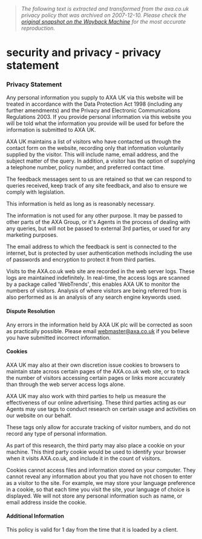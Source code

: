 > *The following text is extracted and transformed from the axa.co.uk privacy policy that was archived on 2007-12-10. Please check the [original snapshot on the Wayback Machine](https://web.archive.org/web/20071210180032id_/http%3A//www.axa.co.uk/security_privacy/index.html) for the most accurate reproduction.*

# security and privacy - privacy statement

### Privacy Statement

Any personal information you supply to AXA UK via this website will be treated in accordance with the Data Protection Act 1998 (including any further amendments) and the Privacy and Electronic Communications Regulations 2003. If you provide personal information via this website you will be told what the information you provide will be used for before the information is submitted to AXA UK.

AXA UK maintains a list of visitors who have contacted us through the contact form on the website‚ recording only that information voluntarily supplied by the visitor. This will include name‚ email address‚ and the subject matter of the query. In addition‚ a visitor has the option of supplying a telephone number‚ policy number‚ and preferred contact time.

The feedback messages sent to us are retained so that we can respond to queries received‚ keep track of any site feedback‚ and also to ensure we comply with legislation.

This information is held as long as is reasonably necessary.

The information is not used for any other purpose. It may be passed to other parts of the AXA Group‚ or it's Agents in the process of dealing with any queries‚ but will not be passed to external 3rd parties‚ or used for any marketing purposes.

The email address to which the feedback is sent is connected to the internet‚ but is protected by user authentication methods including the use of passwords and encryption to protect it from third parties.

Visits to the AXA.co.uk web site are recorded in the web server logs. These logs are maintained indefinitely. In real-time‚ the access logs are scanned by a package called 'WebTrends'‚ this enables AXA UK to monitor the numbers of visitors. Analysis of where visitors are being referred from is also performed as is an analysis of any search engine keywords used.

#### Dispute Resolution

Any errors in the information held by AXA UK plc will be corrected as soon as practically possible. Please email webmaster@axa.co.uk if you believe you have submitted incorrect information.

#### Cookies

AXA UK may also at their own discretion issue cookies to browsers to maintain state across certain pages of the AXA.co.uk web site‚ or to track the number of visitors accessing certain pages or links more accurately than through the web server access logs alone.

AXA UK may also work with third parties to help us measure the effectiveness of our online advertising. These third parties acting as our Agents may use tags to conduct research on certain usage and activities on our website on our behalf.

These tags only allow for accurate tracking of visitor numbers‚ and do not record any type of personal information.

As part of this research‚ the third party may also place a cookie on your machine. This third party cookie would be used to identify your browser when it visits AXA.co.uk‚ and include it in the count of visitors.

Cookies cannot access files and information stored on your computer. They cannot reveal any information about you that you have not chosen to enter as a visitor to the site. For example‚ we may store your language preference in a cookie‚ so that each time you visit the site‚ your language of choice is displayed. We will not store any personal information such as name‚ or email address inside the cookie.

#### Additional Information

This policy is valid for 1 day from the time that it is loaded by a client.
